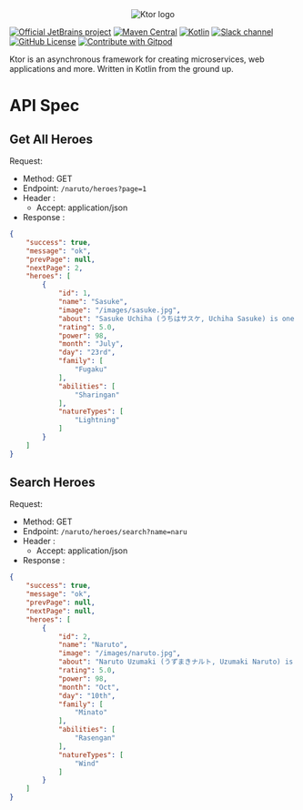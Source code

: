 <div align="center">

  <picture>
    <source media="(prefers-color-scheme: dark)" srcset="https://raw.githubusercontent.com/ktorio/ktor/main/.github/images/ktor-logo-for-dark.svg">
    <img alt="Ktor logo" src="https://raw.githubusercontent.com/ktorio/ktor/main/.github/images/ktor-logo-for-light.svg">
  </picture>

</div>

[![Official JetBrains project](http://jb.gg/badges/official.svg)](https://confluence.jetbrains.com/display/ALL/JetBrains+on+GitHub)
[![Maven Central](https://img.shields.io/maven-central/v/io.ktor/ktor)](https://mvnrepository.com/artifact/io.ktor)
[![Kotlin](https://img.shields.io/badge/kotlin-1.6.21-blue.svg?logo=kotlin)](http://kotlinlang.org)
[![Slack channel](https://img.shields.io/badge/chat-slack-green.svg?logo=slack)](https://kotlinlang.slack.com/messages/ktor/)
[![GitHub License](https://img.shields.io/badge/license-Apache%20License%202.0-blue.svg?style=flat)](http://www.apache.org/licenses/LICENSE-2.0)
[![Contribute with Gitpod](https://img.shields.io/badge/Contribute%20with-Gitpod-908a85?logo=gitpod)](https://gitpod.io/#https://github.com/ktorio/ktor)

Ktor is an asynchronous framework for creating microservices, web applications and more. Written in Kotlin from the ground up.

# API Spec

## Get All Heroes
Request:
- Method: GET
- Endpoint: `/naruto/heroes?page=1`
- Header :
    - Accept: application/json
- Response :
```json
{
    "success": true,
    "message": "ok",
    "prevPage": null,
    "nextPage": 2,
    "heroes": [
        {
            "id": 1,
            "name": "Sasuke",
            "image": "/images/sasuke.jpg",
            "about": "Sasuke Uchiha (うちはサスケ, Uchiha Sasuke) is one of the last surviving members of Konohagakure's Uchiha clan. After his older brother, Itachi, slaughtered their clan, Sasuke made it his mission in life to avenge them by killing Itachi. He is added to Team 7 upon becoming a ninja and, through competition with his rival and best friend, Naruto Uzumaki.",
            "rating": 5.0,
            "power": 98,
            "month": "July",
            "day": "23rd",
            "family": [
                "Fugaku"
            ],
            "abilities": [
                "Sharingan"
            ],
            "natureTypes": [
                "Lightning"
            ]
        }
    ]
}
```

## Search Heroes
Request:
- Method: GET
- Endpoint: `/naruto/heroes/search?name=naru`
- Header :
    - Accept: application/json
- Response :
```json
{
    "success": true,
    "message": "ok",
    "prevPage": null,
    "nextPage": null,
    "heroes": [
        {
            "id": 2,
            "name": "Naruto",
            "image": "/images/naruto.jpg",
            "about": "Naruto Uzumaki (うずまきナルト, Uzumaki Naruto) is a shinobi of Konohagakure's Uzumaki clan. He became the jinchūriki of the Nine-Tails on the day of his birth — a fate that caused him to be shunned by most of Konoha throughout his childhood. After joining Team Kakashi, Naruto worked hard to gain the village's acknowledgement all the while chasing his dream to become Hokage.",
            "rating": 5.0,
            "power": 98,
            "month": "Oct",
            "day": "10th",
            "family": [
                "Minato"
            ],
            "abilities": [
                "Rasengan"
            ],
            "natureTypes": [
                "Wind"
            ]
        }
    ]
}
```